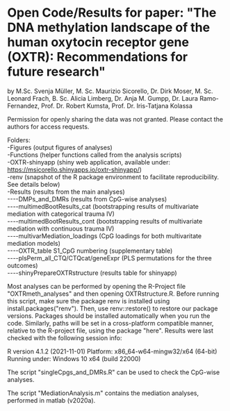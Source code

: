 # Open Code/Results for paper: "The DNA methylation landscape of the human oxytocin receptor gene (OXTR): Recommendations for future research"
by M.Sc. Svenja Müller, M. Sc. Maurizio Sicorello, Dr. Dirk Moser, M. Sc. Leonard Frach,
B. Sc. Alicia Limberg, Dr. Anja M. Gumpp, Dr. Laura Ramo-Fernandez, Prof. Dr. Robert Kumsta,
Prof. Dr. Iris-Tatjana Kolassa

Permission for openly sharing the data was not granted. Please contact the authors for access requests.

Folders: <br/>
-Figures (output figures of analyses) <br/>
-Functions (helper functions called from the analysis scripts) <br/>
-OXTR-shinyapp (shiny web application, available under: https://msicorello.shinyapps.io/oxtr-shinyapp/) <br/>
-renv (snapshot of the R package environment to facilitate reproducibility. See details below) <br/>
-Results (results from the main analyses) <br/>
----DMPs_and_DMRs (results from CpG-wise analyses) <br/>
----multimedBootResults_cat (bootstrapping results of multivariate mediation with categorical trauma IV) <br/>
----multimedBootResults_cont (bootstrapping results of multivariate mediation with continuous trauma IV) <br/>
----multivarMediation_loadings (CpG loadings for both multivaritate mediation models) <br/>
----OXTR_table S1_CpG numbering (supplementary table) <br/>
----plsPerm_all_CTQ/CTQcat/geneExpr (PLS permutations for the three outcomes) <br/>
----shinyPrepareOXTRstructure (results table for shinyapp) <br/>

Most analyses can be performed by opening the R-Project file "OXTRmeth_analyses" and then opening OXTRstructure.R.
Before running this script, make sure the package renv is installed using install.packages("renv"). Then, use
renv::restore() to restore our package versions. Packages should be installed automatically when you run the code.
Similarly, paths will be set in a cross-platform compatible manner, relative to the R-project file,
using the package "here". Results were last checked with the following session info: 

R version 4.1.2 (2021-11-01)
Platform: x86_64-w64-mingw32/x64 (64-bit)
Running under: Windows 10 x64 (build 22000)

The script "singleCpgs_and_DMRs.R" can be used to check the CpG-wise analyses.

The script "MediationAnalysis.m" contains the mediation analyses, performed in matlab (v2020a).
